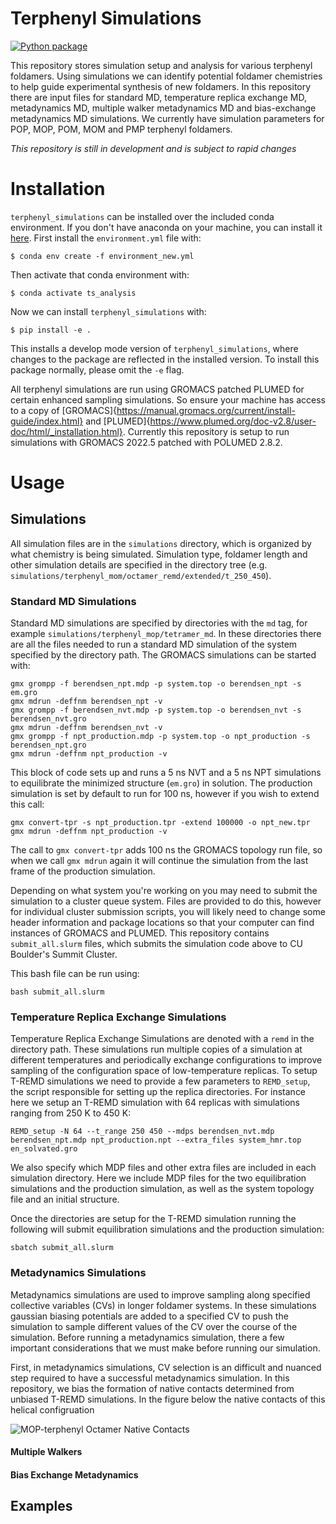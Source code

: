 # Terphenyl Simulations

[![Python package](https://github.com/shirtsgroup/terphenyl_simulations/actions/workflows/python-package.yml/badge.svg)](https://github.com/shirtsgroup/terphenyl_simulations/actions/workflows/python-package.yml)

This repository stores simulation setup and analysis for various terphenyl foldamers. Using simulations we can identify potential foldamer chemistries to help guide experimental synthesis of new foldamers. In this repository there are input files for standard MD, temperature replica exchange MD, metadynamics MD, multiple walker metadynamics MD and bias-exchange metadynamics MD simulations. We currently have simulation parameters for POP, MOP, POM, MOM and PMP terphenyl foldamers.

*This repository is still in development and is subject to rapid changes*

# Installation

`terphenyl_simulations` can be installed over the included conda environment. If you don't have anaconda on your machine, you can install it [here](https://docs.anaconda.com/free/anaconda/install/index.html). First install the `environment.yml` file with:

```
$ conda env create -f environment_new.yml
```
Then activate that conda environment with:
```
$ conda activate ts_analysis
```

Now we can install `terphenyl_simulations` with:
```
$ pip install -e .
```

This installs a develop mode version of `terphenyl_simulations`, where changes to the package are reflected in the installed version. To install this package normally, please omit the `-e` flag.

All terphenyl simulations are run using GROMACS patched PLUMED for certain enhanced sampling simulations. So ensure your machine has access to a copy of [GROMACS]{https://manual.gromacs.org/current/install-guide/index.html} and [PLUMED]{https://www.plumed.org/doc-v2.8/user-doc/html/_installation.html}. Currently this repository is setup to run simulations with GROMACS 2022.5 patched with POLUMED 2.8.2.

# Usage

## Simulations

All simulation files are in the `simulations` directory, which is organized by what chemistry is being simulated. Simulation type, foldamer length and other simulation details are specified in the directory tree (e.g. `simulations/terphenyl_mom/octamer_remd/extended/t_250_450`). 

### Standard MD Simulations

Standard MD simulations are specified by directories with the `md` tag, for example `simulations/terphenyl_mop/tetramer_md`. In these directories there are all the files needed to run a standard MD simulation of the system specified by the directory path. The GROMACS simulations can be started with:

```
gmx grompp -f berendsen_npt.mdp -p system.top -o berendsen_npt -s em.gro
gmx mdrun -deffnm berendsen_npt -v
gmx grompp -f berendsen_nvt.mdp -p system.top -o berendsen_nvt -s berendsen_nvt.gro
gmx mdrun -deffnm berendsen_nvt -v
gmx grompp -f npt_production.mdp -p system.top -o npt_production -s berendsen_npt.gro
gmx mdrun -deffnm npt_production -v
```

This block of code sets up and runs a 5 ns NVT and a 5 ns NPT simulations to equilibrate the minimized structure (`em.gro`) in solution. The production simulation is set by default to run for 100 ns, however if you wish to extend this call:

```
gmx convert-tpr -s npt_production.tpr -extend 100000 -o npt_new.tpr
gmx mdrun -deffnm npt_production -v
```

The call to `gmx convert-tpr` adds 100 ns the GROMACS topology run file, so when we call `gmx mdrun` again it will continue the simulation from the last frame of the production simulation.

Depending on what system you're working on you may need to submit the simulation to a cluster queue system. Files are provided to do this, however for individual cluster submission scripts, you will likely need to change some header information and package locations so that your computer can find instances of GROMACS and PLUMED. This repository contains `submit_all.slurm` files, which submits the simulation code above to CU Boulder's Summit Cluster.

This bash file can be run using:
```
bash submit_all.slurm
```

### Temperature Replica Exchange Simulations

Temperature Replica Exchange Simulations are denoted with a `remd` in the directory path. These simulations run multiple copies of a simulation at different temperatures and periodically exchange configurations to improve sampling of the configuration space of low-temperature replicas. To setup T-REMD simulations we need to provide a few parameters to `REMD_setup`, the script responsible for setting up the replica directories. For instance here we setup an T-REMD simulation with 64 replicas with simulations ranging from 250 K to 450 K:

```
REMD_setup -N 64 --t_range 250 450 --mdps berendsen_nvt.mdp berendsen_npt.mdp npt_production.npt --extra_files system_hmr.top en_solvated.gro
```

We also specify which MDP files and other extra files are included in each simulation directory. Here we include MDP files for the two equilibration simulations and the production simulation, as well as the system topology file and an initial structure.

Once the directories are setup for the T-REMD simulation running the following will submit equilibration simulations and the production simulation:
```
sbatch submit_all.slurm
```

### Metadynamics Simulations

Metadynamics simulations are used to improve sampling along specified collective variables (CVs) in longer foldamer systems. In these simulations gaussian biasing potentials are added to a specified CV to push the simulation to sample different values of the CV over the course of the simulation. Before running a metadynamics simulation, there a few important considerations that we must make before running our simulation. 

First, in metadynamics simulations, CV selection is an difficult and nuanced step required to have a successful metadynamics simulation. In this repository, we bias the formation of native contacts determined from unbiased T-REMD simulations. In the figure below the native contacts of this helical configruation

![MOP-terphenyl Octamer Native Contacts](insert-link-here)




#### Multiple Walkers

#### Bias Exchange Metadynamics

## Examples

